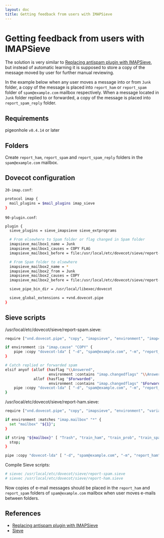 ```yaml
---
layout: doc
title: Getting feedback from users with IMAPSieve
---
```

# Getting feedback from users with IMAPSieve

The solution is very similar to [Replacing antispam plugin with IMAPSieve](https://doc.dovecot.org/configuration_manual/howto/antispam_with_sieve/#for-rspamd),
but instead of automatic learning it is supposed to store a copy of the message moved by user for further manual reviewing.

In the example below when any user moves a message into or from `Junk` folder, a copy  of the message is placed into `report_ham` or `report_spam` folder of `spam@example.com` mailbox respectively. When a message located in `Junk` folder replied to or forwarded, a copy of the message is placed into `report_spam_reply` folder.

## Requirements

pigeonhole `v0.4.14` or later

## Folders

Create `report_ham`, `report_spam` and `report_spam_reply` folders in the `spam@example.com` mailbox.

## Dovecot configuration

`20-imap.conf`:

```sh
protocol imap {
  mail_plugins = $mail_plugins imap_sieve
}
```

`90-plugin.conf`:

```sh
plugin {
  sieve_plugins = sieve_imapsieve sieve_extprograms

  # From elsewhere to Spam folder or flag changed in Spam folder
  imapsieve_mailbox1_name = Junk
  imapsieve_mailbox1_causes = COPY FLAG
  imapsieve_mailbox1_before = file:/usr/local/etc/dovecot/sieve/report-spam.sieve

  # From Spam folder to elsewhere
  imapsieve_mailbox2_name = *
  imapsieve_mailbox2_from = Junk
  imapsieve_mailbox2_causes = COPY
  imapsieve_mailbox2_before = file:/usr/local/etc/dovecot/sieve/report-ham.sieve

  sieve_pipe_bin_dir = /usr/local/libexec/dovecot

  sieve_global_extensions = +vnd.dovecot.pipe
}
```

## Sieve scripts

/usr/local/etc/dovecot/sieve/report-spam.sieve:

```sh
require ["vnd.dovecot.pipe", "copy", "imapsieve", "environment", "imap4flags"];

if environment :is "imap.cause" "COPY" {
    pipe :copy "dovecot-lda" [ "-d", "spam@example.com", "-m", "report_spam" ];
}

# Catch replied or forwarded spam
elsif anyof (allof (hasflag "\\Answered",
                    environment :contains "imap.changedflags" "\\Answered"),
             allof (hasflag "$Forwarded",
                    environment :contains "imap.changedflags" "$Forwarded")) {
    pipe :copy "dovecot-lda" [ "-d", "spam@example.com", "-m", "report_spam_reply" ];
}
```

/usr/local/etc/dovecot/sieve/report-ham.sieve:

```sh
require ["vnd.dovecot.pipe", "copy", "imapsieve", "environment", "variables"];

if environment :matches "imap.mailbox" "*" {
  set "mailbox" "${1}";
}

if string "${mailbox}" [ "Trash", "train_ham", "train_prob", "train_spam" ] {
  stop;
}

pipe :copy "dovecot-lda" [ "-d", "spam@example.com", "-m", "report_ham" ];
```

Compile Sieve scripts:

```sh
# sievec /usr/local/etc/dovecot/sieve/report-spam.sieve
# sievec /usr/local/etc/dovecot/sieve/report-ham.sieve
```

Now copies of e-mail messages should be placed in the `report_ham` and `report_spam` folders of `spam@example.com` mailbox when user moves e-mails between folders. 

## References

- [Replacing antispam plugin with IMAPSieve](https://doc.dovecot.org/configuration_manual/howto/antispam_with_sieve/#for-rspamd)
- [Sieve](https://doc.dovecot.org/configuration_manual/sieve/)
